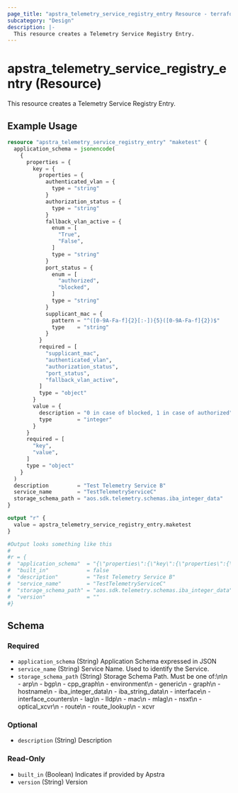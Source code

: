 ```yaml
---
page_title: "apstra_telemetry_service_registry_entry Resource - terraform-provider-apstra"
subcategory: "Design"
description: |-
  This resource creates a Telemetry Service Registry Entry.
---
```


# apstra_telemetry_service_registry_entry (Resource)

This resource creates a Telemetry Service Registry Entry.


## Example Usage

```terraform
resource "apstra_telemetry_service_registry_entry" "maketest" {
  application_schema = jsonencode(
    {
      properties = {
        key = {
          properties = {
            authenticated_vlan = {
              type = "string"
            }
            authorization_status = {
              type = "string"
            }
            fallback_vlan_active = {
              enum = [
                "True",
                "False",
              ]
              type = "string"
            }
            port_status = {
              enum = [
                "authorized",
                "blocked",
              ]
              type = "string"
            }
            supplicant_mac = {
              pattern = "^([0-9A-Fa-f]{2}[:-]){5}([0-9A-Fa-f]{2})$"
              type    = "string"
            }
          }
          required = [
            "supplicant_mac",
            "authenticated_vlan",
            "authorization_status",
            "port_status",
            "fallback_vlan_active",
          ]
          type = "object"
        }
        value = {
          description = "0 in case of blocked, 1 in case of authorized"
          type        = "integer"
        }
      }
      required = [
        "key",
        "value",
      ]
      type = "object"
    }
  )
  description         = "Test Telemetry Service B"
  service_name        = "TestTelemetryServiceC"
  storage_schema_path = "aos.sdk.telemetry.schemas.iba_integer_data"
}

output "r" {
  value = apstra_telemetry_service_registry_entry.maketest
}

#Output looks something like this
#
#r = {
#  "application_schema"  = "{\"properties\":{\"key\":{\"properties\":{\"authenticated_vlan\":{\"type\":\"string\"},\"authorization_status\":{\"type\":\"string\"},\"fallback_vlan_active\":{\"enum\":[\"True\",\"False\"],\"type\":\"string\"},\"port_status\":{\"enum\":[\"authorized\",\"blocked\"],\"type\":\"string\"},\"supplicant_mac\":{\"pattern\":\"^([0-9A-Fa-f]{2}[:-]){5}([0-9A-Fa-f]{2})$\",\"type\":\"string\"}},\"required\":[\"supplicant_mac\",\"authenticated_vlan\",\"authorization_status\",\"port_status\",\"fallback_vlan_active\"],\"type\":\"object\"},\"value\":{\"description\":\"0 in case of blocked, 1 in case of authorized\",\"type\":\"integer\"}},\"required\":[\"key\",\"value\"],\"type\":\"object\"}"
#  "built_in"            = false
#  "description"         = "Test Telemetry Service B"
#  "service_name"        = "TestTelemetryServiceC"
#  "storage_schema_path" = "aos.sdk.telemetry.schemas.iba_integer_data"
#  "version"             = ""
#}
```

<!-- schema generated by tfplugindocs -->
## Schema

### Required

- `application_schema` (String) Application Schema expressed in JSON
- `service_name` (String) Service Name. Used to identify the Service.
- `storage_schema_path` (String) Storage Schema Path.  Must be one of:\n\n  - arp\n  - bgp\n  - cpp_graph\n  - environment\n  - generic\n  - graph\n  - hostname\n  - iba_integer_data\n  - iba_string_data\n  - interface\n  - interface_counters\n  - lag\n  - lldp\n  - mac\n  - mlag\n  - nsxt\n  - optical_xcvr\n  - route\n  - route_lookup\n  - xcvr

### Optional

- `description` (String) Description

### Read-Only

- `built_in` (Boolean) Indicates if provided by Apstra
- `version` (String) Version



